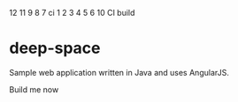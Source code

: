  12 11 9 8 7 ci 1 2 3 4 5 6 10
CI build

# deep-space
Sample web application written in Java and uses AngularJS.

Build me now
